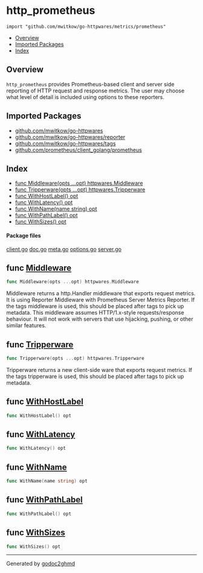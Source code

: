 # http_prometheus
`import "github.com/mwitkow/go-httpwares/metrics/prometheus"`

* [Overview](#pkg-overview)
* [Imported Packages](#pkg-imports)
* [Index](#pkg-index)

## <a name="pkg-overview">Overview</a>
`http_prometheus` provides Prometheus-based client and server side reporting of HTTP request and response metrics.
The user may choose what level of detail is included using options to these reporters.

## <a name="pkg-imports">Imported Packages</a>

- [github.com/mwitkow/go-httpwares](./../..)
- [github.com/mwitkow/go-httpwares/reporter](./../../reporter)
- [github.com/mwitkow/go-httpwares/tags](./../../tags)
- [github.com/prometheus/client_golang/prometheus](https://godoc.org/github.com/prometheus/client_golang/prometheus)

## <a name="pkg-index">Index</a>
* [func Middleware(opts ...opt) httpwares.Middleware](#Middleware)
* [func Tripperware(opts ...opt) httpwares.Tripperware](#Tripperware)
* [func WithHostLabel() opt](#WithHostLabel)
* [func WithLatency() opt](#WithLatency)
* [func WithName(name string) opt](#WithName)
* [func WithPathLabel() opt](#WithPathLabel)
* [func WithSizes() opt](#WithSizes)

#### <a name="pkg-files">Package files</a>
[client.go](./client.go) [doc.go](./doc.go) [meta.go](./meta.go) [options.go](./options.go) [server.go](./server.go) 

## <a name="Middleware">func</a> [Middleware](./server.go#L87)
``` go
func Middleware(opts ...opt) httpwares.Middleware
```
Middleware returns a http.Handler middleware that exports request metrics.
It is using Reporter Middleware with Prometheus Server Metrics Reporter.
If the tags middleware is used, this should be placed after tags to pick up metadata.
This middleware assumes HTTP/1.x-style requests/response behaviour. It will not work with servers that use
hijacking, pushing, or other similar features.

## <a name="Tripperware">func</a> [Tripperware](./client.go#L84)
``` go
func Tripperware(opts ...opt) httpwares.Tripperware
```
Tripperware returns a new client-side ware that exports request metrics.
If the tags tripperware is used, this should be placed after tags to pick up metadata.

## <a name="WithHostLabel">func</a> [WithHostLabel](./options.go#L36)
``` go
func WithHostLabel() opt
```

## <a name="WithLatency">func</a> [WithLatency](./options.go#L30)
``` go
func WithLatency() opt
```

## <a name="WithName">func</a> [WithName](./options.go#L24)
``` go
func WithName(name string) opt
```

## <a name="WithPathLabel">func</a> [WithPathLabel](./options.go#L42)
``` go
func WithPathLabel() opt
```

## <a name="WithSizes">func</a> [WithSizes](./options.go#L48)
``` go
func WithSizes() opt
```

- - -
Generated by [godoc2ghmd](https://github.com/GandalfUK/godoc2ghmd)